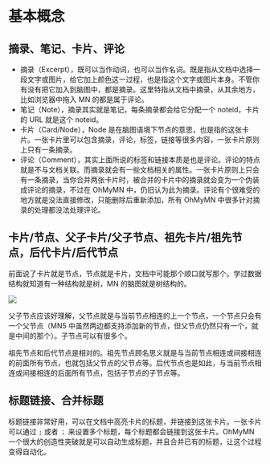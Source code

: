 # 基本概念
## 摘录、笔记、卡片、评论
- 摘录（Excerpt），既可以当作动词，也可以当作名词。既是指从文档中选择一段文字或图片，给它加上颜色这一过程，也是指这个文字或图片本身。不管你有没有把它加入到脑图中，都是摘录。这里特指从文档中摘录，从其余地方，比如浏览器中拖入 MN 的都是属于评论。
- 笔记（Note），摘录其实就是笔记，每条摘录都会给它分配一个 noteid，卡片的 URL 就是这个 noteid。
- 卡片（Card/Node），Node 是在脑图语境下节点的意思，也是指的这张卡片。一张卡片里可以包含摘录，评论，标签，链接等很多内容，一张卡片原则上只有一条摘录。
- 评论（Comment），其实上面所说的标签和链接本质是也是评论。评论的特点就是不与文档关联。而摘录就会有一些文档相关的属性。一张卡片原则上只会有一条摘录，当你合并两张卡片时，被合并的卡片中的摘录就会变为一个伪装成评论的摘录，不过在 OhMyMN 中，仍旧认为此为摘录。评论有个很难受的地方就是没法直接修改，只能删除后重新添加，所有 OhMyMN 中很多针对摘录的处理都没法处理评论。

## 卡片/节点、父子卡片/父子节点、祖先卡片/祖先节点，后代卡片/后代节点

前面说了卡片就是节点，节点就是卡片，文档中可能那个顺口就写那个。学过数据结构就知道有一种结构就是树，MN 的脑图就是树结构的。

![](https://testmnbbs.oss-cn-zhangjiakou.aliyuncs.com/pic20220521005122.png?x-oss-process=base_webp)

父子节点应该好理解，父节点就是与当前节点相连的上一个节点，一个节点只会有一个父节点（MN5 中虽然两边都支持添加新的节点，但父节点仍然只有一个，就是中间的那个）。子节点可以有很多个。

祖先节点和后代节点是相对的。祖先节点顾名思义就是与当前节点相连或间接相连的前面所有节点，也就包括父节点的父节点等。后代节点也是如此，与当前节点相连或间接相连的后面所有节点，包括子节点的子节点等。

## 标题链接、合并标题
标题链接非常好用，可以在文档中高亮卡片的标题，并链接到这张卡片。一张卡片可以通过 `;` 或者 `；` 来设置多个标题，每个标题都会链接到这张卡片。OhMyMN 一个很大的创造性突破就是可以自动生成标题，并且合并已有的标题，让这个过程变得自动化。

